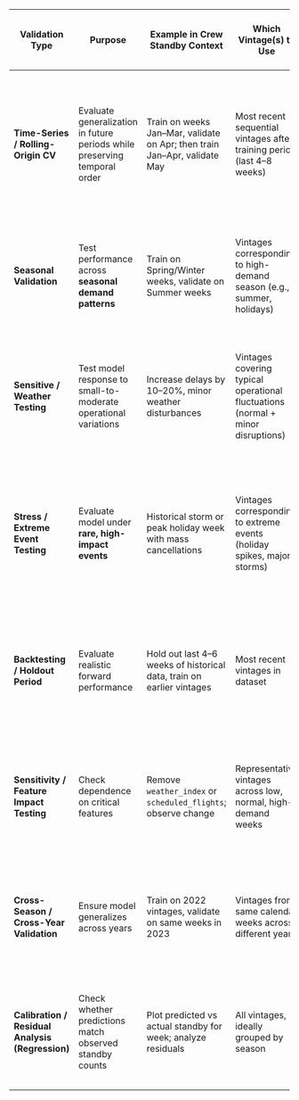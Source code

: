 | **Validation Type**                              | **Purpose**                                                               | **Example in Crew Standby Context**                                       | **Which Vintage(s) to Use**                                                     | **Rationale**                                                                         | **Expected Model Behavior / Outcome**                                                                      | **Action / Approach if Test Fails**                                                                                                                                             | **Recommended Features / Additional Features if Test Fails**                                                                         |
| ------------------------------------------------ | ------------------------------------------------------------------------- | ------------------------------------------------------------------------- | ------------------------------------------------------------------------------- | ------------------------------------------------------------------------------------- | ---------------------------------------------------------------------------------------------------------- | ------------------------------------------------------------------------------------------------------------------------------------------------------------------------------- | ------------------------------------------------------------------------------------------------------------------------------------ |
| **Time-Series / Rolling-Origin CV**              | Evaluate generalization in future periods while preserving temporal order | Train on weeks Jan–Mar, validate on Apr; then train Jan–Apr, validate May | Most recent sequential vintages after training period (last 4–8 weeks)          | Ensures model predicts **future unseen weeks**, respects causal order; avoids leakage | Model should accurately forecast standby needs for upcoming weeks; residuals unbiased, no systematic drift | Check for concept drift; retrain using more recent data; consider adding features capturing operational changes                                                                 | Lagged features (last 7–14 days), rolling averages, EWMA of delays or standby counts, recent crew unavailability, forecasted flights |
| **Seasonal Validation**                          | Test performance across **seasonal demand patterns**                      | Train on Spring/Winter weeks, validate on Summer weeks                    | Vintages corresponding to high-demand season (e.g., summer, holidays)           | Ensures model generalizes across **seasonal peaks and troughs**                       | Model should capture seasonal increases/decreases in standby demand without over/underestimation           | Add seasonality features (week\_of\_year, holiday flags); consider splitting model per season or using season-adjusted features                                                 | Week-of-year, month-of-year, holiday indicator, peak-season flags, school vacation flags, temperature or weather seasonality         |
| **Sensitive / Weather Testing**                  | Test model response to small-to-moderate operational variations           | Increase delays by 10–20%, minor weather disturbances                     | Vintages covering typical operational fluctuations (normal + minor disruptions) | Confirms model reacts proportionally to small input changes                           | Model output should change **proportionally**; no extreme swings for small feature variations              | Apply regularization; smooth sensitive features; check feature engineering; retrain if response is too volatile                                                                 | Weather indices, delay counts, small crew absence counts, short-term lag features, moving averages of flight disruptions             |
| **Stress / Extreme Event Testing**               | Evaluate model under **rare, high-impact events**                         | Historical storm or peak holiday week with mass cancellations             | Vintages corresponding to extreme events (holiday spikes, major storms)         | Operationally critical; ensures model predicts adequately under rare conditions       | Model should **conservatively predict higher standby**; avoid underprediction during extreme demand weeks  | Augment training data with past extreme events; include stress indicators; adjust decision thresholds; scenario-based simulations                                               | Flags for storms, extreme weather, holiday week indicators, peak travel days, unexpected mass cancellations, max delay counts        |
| **Backtesting / Holdout Period**                 | Evaluate realistic forward performance                                    | Hold out last 4–6 weeks of historical data, train on earlier vintages     | Most recent vintages in dataset                                                 | Mimics real operational deployment                                                    | Model should maintain performance as in CV; predictions should align with operational reality              | Retrain including recent vintages; check feature drift; recalibrate predictions if systematic bias appears                                                                      | Recent lagged features, updated forecasts of flights, real-time crew availability, short-term EWMA of delays and absences            |
| **Sensitivity / Feature Impact Testing**         | Check dependence on critical features                                     | Remove `weather_index` or `scheduled_flights`; observe change             | Representative vintages across low, normal, high-demand weeks                   | Confirms model uses meaningful drivers                                                | Model predictions should degrade **reasonably** when key features are removed; no unexpected failure       | Investigate feature importance; correct feature engineering; retrain or add proxy features if necessary                                                                         | Proxy features, interaction terms, alternate sources of weather or flight disruption data, additional operational metrics            |
| **Cross-Season / Cross-Year Validation**         | Ensure model generalizes across years                                     | Train on 2022 vintages, validate on same weeks in 2023                    | Vintages from same calendar weeks across different years                        | Tests robustness to yearly variations                                                 | Model should maintain stable accuracy despite year-to-year demand or weather changes                       | Include multi-year trends; retrain with additional historical data; consider ensemble with recent vintages                                                                      | Year-over-year averages, rolling seasonal averages, year indicator, macro trends like fuel price or traffic growth                   |
| **Calibration / Residual Analysis (Regression)** | Check whether predictions match observed standby counts                   | Plot predicted vs actual standby for week; analyze residuals              | All vintages, ideally grouped by season                                         | Ensures model is **unbiased** and reflects real patterns                              | Residuals centered around zero; predictions follow observed counts across all demand levels                | Apply post-training calibration (e.g., isotonic regression or scaling); investigate feature-target bias; retrain with adjusted labels if systematic under/overprediction exists | Residual-based features, log-transformed targets, predicted vs actual ratios, calibration scaling parameters                         |
